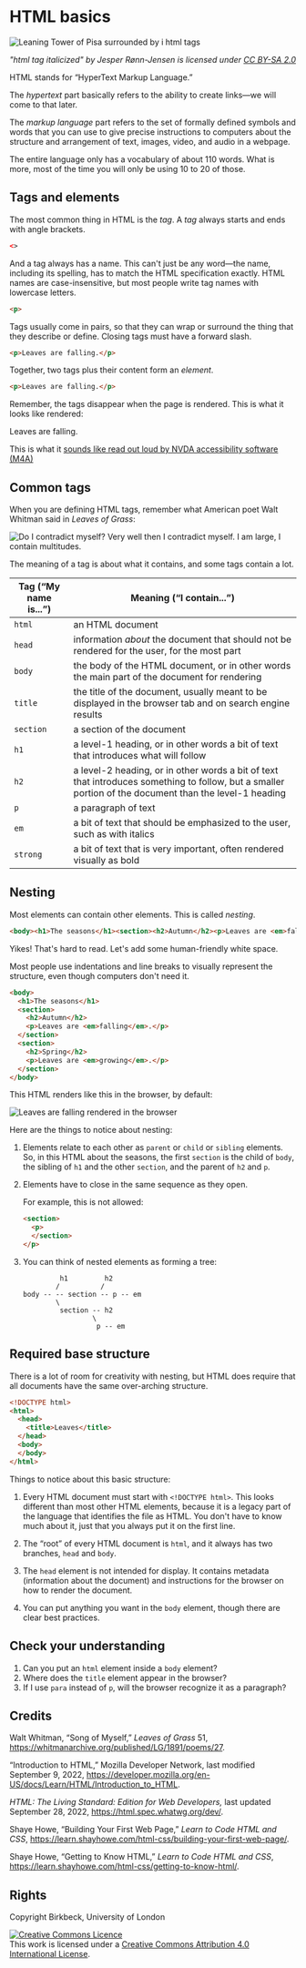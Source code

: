 # HTML basics

![Leaning Tower of Pisa surrounded by i html tags](images/pisa-i.jpg)

*"html tag italicized" by Jesper Rønn-Jensen is licensed under [CC BY-SA 2.0](https://creativecommons.org/licenses/by-sa/2.0/?ref=openverse)*

HTML stands for “HyperText Markup Language.”

The *hypertext* part basically refers to the ability to create links&mdash;we will come to that later.

The *markup language* part refers to the set of formally defined symbols and words that you can use to give precise instructions to computers about the structure and arrangement of text, images, video, and audio in a webpage.

The entire language only has a vocabulary of about 110 words. What is more, most of the time you will only be using 10 to 20 of those.

## Tags and elements
The most common thing in HTML is the *tag*. A *tag* always starts and ends with angle brackets.

```html
<>
```

And a tag always has a name. This can't just be any word&mdash;the name, including its spelling, has to match the HTML specification exactly. HTML names are case-insensitive, but most people write tag names with lowercase letters.

```html
<p>
```
  
Tags usually come in pairs, so that they can wrap or surround the thing that they describe or define. Closing tags must have a forward slash.

```html
<p>Leaves are falling.</p>
```
  
Together, two tags plus their content form an *element*.

```html
<p>Leaves are falling.</p>
```

Remember, the tags disappear when the page is rendered. This is what it looks like rendered:

<p>Leaves are falling.</p>

This is what it [sounds like read out loud by NVDA accessibility software (M4A)](audio/leaves-are-falling.m4a)

## Common tags

When you are defining HTML tags, remember what American poet Walt Whitman said in *Leaves of Grass*:

![Do I contradict myself? Very well then I contradict myself. I am large, I contain multitudes.](images/whitman-i-contain-multitudes.png)

The meaning of a tag is about what it contains, and some tags contain a lot.

| Tag (“My name is...”) | Meaning (“I contain...”) |
| --------------------- | ------------------------ |
`html` | an HTML document
`head` | information *about* the document that should not be rendered for the user, for the most part
`body` | the body of the HTML document, or in other words the main part of the document for rendering
`title` | the title of the document, usually meant to be displayed in the browser tab and on search engine results
`section` | a section of the document
`h1` | a level-1 heading, or in other words a bit of text that introduces what will follow
`h2` | a level-2 heading, or in other words a bit of text that introduces something to follow, but a smaller portion of the document than the level-1 heading
`p` | a paragraph of text
`em` | a bit of text that should be emphasized to the user, such as with italics
`strong` | a bit of text that is very important, often rendered visually as bold

## Nesting

Most elements can contain other elements. This is called *nesting*.

```html
<body><h1>The seasons</h1><section><h2>Autumn</h2><p>Leaves are <em>falling</em>.</p></section><section><h2>Spring</h2><p>Leaves are <em>growing</em>.</p></section></body>
```

Yikes! That's hard to read. Let's add some human-friendly white space.

Most people use indentations and line breaks to visually represent the structure, even though computers don't need it.

```html
<body>
  <h1>The seasons</h1>
  <section>
    <h2>Autumn</h2>
    <p>Leaves are <em>falling</em>.</p>
  </section>
  <section>
    <h2>Spring</h2>
    <p>Leaves are <em>growing</em>.</p>
  </section>
</body>
```

This HTML renders like this in the browser, by default:

![Leaves are falling rendered in the browser](images/leaves-are-falling.png)

Here are the things to notice about nesting:

1. Elements relate to each other as `parent` or `child` or `sibling` elements. So, in this HTML about the seasons, the first `section` is the child of `body`, the sibling of `h1` and the other `section`, and the parent of `h2` and `p`.

2. Elements have to close in the same sequence as they open.

    For example, this is not allowed:
    ```html
    <section>
      <p>
      </section>
    </p>
    ```

3. You can think of nested elements as forming a tree:

    ```
             h1         h2
            /          /
    body -- -- section -- p -- em
            \
             section -- h2
                     \
                      p -- em
    ```

## Required base structure

There is a lot of room for creativity with nesting, but HTML does require that all documents have the same over-arching structure.

```html
<!DOCTYPE html>
<html>
  <head>
    <title>Leaves</title>
  </head>
  <body>
  </body>
</html>
```

Things to notice about this basic structure:

1. Every HTML document must start with `<!DOCTYPE html>`. This looks different than most other HTML elements, because it is a legacy part of the language that identifies the file as HTML. You don't have to know much about it, just that you always put it on the first line.

2. The “root” of every HTML document is `html`, and it always has two branches, `head` and `body`.

3. The `head` element is not intended for display. It contains metadata (information about the document) and instructions for the browser on how to render the document.

4. You can put anything you want in the `body` element, though there are clear best practices.

## Check your understanding
1. Can you put an `html` element inside a `body` element?
2. Where does the `title` element appear in the browser?
3. If I use `para` instead of `p`, will the browser recognize it as a paragraph?

## Credits

Walt Whitman, “Song of Myself,” *Leaves of Grass* 51, https://whitmanarchive.org/published/LG/1891/poems/27.

“Introduction to HTML,” Mozilla Developer Network, last modified September 9, 2022, https://developer.mozilla.org/en-US/docs/Learn/HTML/Introduction_to_HTML.

*HTML: The Living Standard: Edition for Web Developers,* last updated September 28, 2022, https://html.spec.whatwg.org/dev/.

Shaye Howe, “Building Your First Web Page,” *Learn to Code HTML and CSS*, https://learn.shayhowe.com/html-css/building-your-first-web-page/.

Shaye Howe, “Getting to Know HTML,” *Learn to Code HTML and CSS*, https://learn.shayhowe.com/html-css/getting-to-know-html/.

## Rights
Copyright Birkbeck, University of London

<a rel="license" href="http://creativecommons.org/licenses/by/4.0/"><img alt="Creative Commons Licence" src="https://i.creativecommons.org/l/by/4.0/88x31.png" /></a><br />This work is licensed under a <a rel="license" href="http://creativecommons.org/licenses/by/4.0/">Creative Commons Attribution 4.0 International License</a>.
